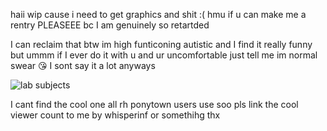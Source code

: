 haii wip cause i need to get graphics and shit :( hmu if u can make me a rentry PLEASEEE bc I am genuinely so retartded

I can reclaim that btw im high funticoning autistic and I find it really funny but ummm if I ever do it with u and ur uncomfortable just tell me im normal swear 😘 I sont say it a lot anyways 

![lab subjects](https://profile-counter.glitch.me/{partiesareforlosers}/count.svg)

I cant find the cool one all rh ponytown users use soo pls link the cool viewer count to me by whisperinf or somethihg thx
